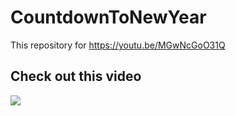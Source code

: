 # CountdownToNewYear
This repository for https://youtu.be/MGwNcGoO31Q

## Check out this video
<a href="https://youtu.be/MGwNcGoO31Q" target="_blank"><img src="http://i3.ytimg.com/vi/MGwNcGoO31Q/maxresdefault.jpg"/></a>
